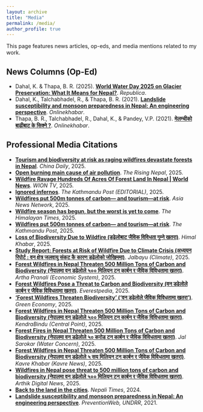 ```yaml
---
layout: archive
title: "Media"
permalink: /media/
author_profile: true
---
```

This page features news articles, op-eds, and media mentions related to my work.


## News Columns (Op-Ed)
* Dahal, K. & Thapa, B. R. (2025). **[World Water Day 2025 on Glacier Preservation: What It Means for Nepal?](https://myrepublica.nagariknetwork.com/news/world-water-day-2025-on-glacier-preservation-what-it-means-for-nepal/)**. *Republica*.
* Dahal, K., Talchabhadel, R., & Thapa, B. R. (2021). **[Landslide susceptibility and monsoon preparedness in Nepal: An engineering perspective](https://english.onlinekhabar.com/landslide-susceptibility-nepal.html)**. *Onlinekhabar*.
* Thapa, B. R., Talchabhadel, R., Dahal, K., & Pandey, V.P. (2021). **[मेलम्चीको बाढीबाट के सिक्ने ?](https://www.onlinekhabar.com/2021/06/974746)**. *Onlinekhabar*.

## Professional Media Citations
* **[Tourism and biodiversity at risk as raging wildfires devastate forests in Nepal](https://www.chinadaily.com.cn/a/202503/27/WS67e4bd4da3101d4e4dc2b29b.html)**. *China Daily*, 2025.
* **[Open burning main cause of air pollution](https://risingnepaldaily.com/news/58977)**. *The Rising Nepal*, 2025.
* **[Wildfire Ravage Hundreds Of Acres Of Forest Land In Nepal | World News](https://youtu.be/UFb_3MyJpew?si=4wbBrZYWRb3tuQkm)**. *WION TV*, 2025.
* **[Ignored infernos](https://kathmandupost.com/editorial/2025/03/18/ignored-infernos)**. *The Kathmandu Post (EDITORIAL)*, 2025.
* **[Wildfires put 500m tonnes of carbon— and tourism—at risk](https://asianews.network/nepals-wildfires-put-500m-tonnes-of-carbon-and-tourism-at-risk)**. *Asia News Network*, 2025.
* **[Wildfire season has begun, but the worst is yet to come](https://thehimalayantimes.com/nepal/wildfire-season-has-begun-but-the-worst-is-yet-to-come)**. *The Himalayan Times*, 2025.
* **[Wildfires put 500m tonnes of carbon— and tourism—at risk](https://kathmandupost.com/money/2025/03/17/wildfires-put-500m-tonnes-of-carbon-and-tourism-at-risk)**. *The Kathmandu Post*, 2025.
* **[Loss of Biodiversity Due to Wildfire (डढेलोबाट जैविक विविधता गुम्ने खतरा)](https://www.himalkhabar.com/news/144165)**. *Himal Khabar*, 2025.
* **[Study Report: Forests at Risk of Wildfire Due to Climate Crisis (अध्ययन रिपोर्ट : वन क्षेत्र जलवायु संकट कै कारण डढेलोको जोखिममा)](https://www.jalbayu.com/news/2025-03-15-2271)**. *Jalbayu (Climate)*, 2025.
* **[Forest Wildfires in Nepal Threaten 500 Million Tons of Carbon and Biodiversity (नेपालमा वन डढेलोले ५०० मिलियन टन कार्बन र जैविक विविधतामा खतरा)](https://arthapranali.com/2025/03/11828)**. *Artha Pranali (Economic System)*, 2025.
* **[Forest Wildfires Pose a Threat to Carbon and Biodiversity (वन डढेलोले कार्बन र जैविक विविधतामा खतरा)](https://www.everestpedia.com/detail/3646)**. *Everestpedia*, 2025.
* **[‘Forest Wildfires Threaten Biodiversity’ (‘वन डढेलोले जैविक विविधतामा खतरा’)](https://greeconomy.com/fire-impact-on-biodiversity)**. *Green Economy*, 2025.
* **[Forest Wildfires in Nepal Threaten 500 Million Tons of Carbon and Biodiversity (नेपालमा वन डढेलोले ५०० मिलियन टन कार्बन र जैविक विविधतामा खतरा)](https://kendrabindu.com/social-affairs/404665)**. *KendraBindu (Central Point)*, 2025.
* **[Forest Fires in Nepal Threaten 500 Million Tons of Carbon and Biodiversity (नेपालमा वन डढेलोले ५० करोड टन कार्बन र जैविक विविधतामा खतरा)](https://jalasarokar.com/news/forest-fires-in-nepal-threaten-500-million-tons-of-carbon-and-biodiversity-2260)**. *Jal Sarokar (Water Concern)*, 2025.
* **[Forest Wildfires in Nepal Threaten 500 Million Tons of Carbon and Biodiversity (नेपालमा वन डढेलोले ५ सय मिलियन टन कार्बन र जैविक विविधतामा खतरा)](https://www.kavrekhabar.com/main-news/2025/03/16/3717)**. *Kavre Khabar (Kavre News)*, 2025.
* **[Wildfires in Nepal pose threat to 500 million tons of carbon and biodiversity (नेपालमा वन डढेलोले ५०० मिलियन टन कार्बन र जैविक विविधतामा खतरा)](https://www.eaarthik.com/2025/03/117227/)**. *Arthik Digital News*, 2025.
* **[Back to the land in the cities](https://nepalitimes.com/here-now/back-to-the-land-in-the-cities)**. *Nepali Times*, 2024.
* **[Landslide susceptibility and monsoon preparedness in Nepal: An engineering perspective](https://www.preventionweb.net/news/landslide-susceptibility-and-monsoon-preparedness-nepal-engineering-perspective)**. *PreventionWeb, UNDRR*, 2021.